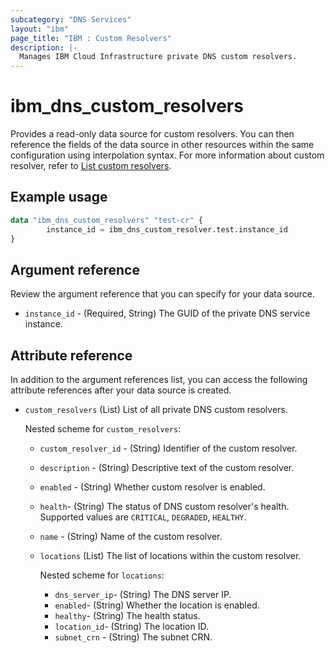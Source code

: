 ```yaml
---
subcategory: "DNS Services"
layout: "ibm"
page_title: "IBM : Custom Resolvers"
description: |-
  Manages IBM Cloud Infrastructure private DNS custom resolvers.
---
```


# ibm_dns_custom_resolvers

Provides a read-only data source for custom resolvers. You can then reference the fields of the data source in other resources within the same configuration using interpolation syntax. For more information about custom resolver, refer to [List custom resolvers](https://cloud.ibm.com/apidocs/dns-svcs#list-custom-resolvers).


## Example usage

```terraform
data "ibm_dns_custom_resolvers" "test-cr" {
		instance_id	= ibm_dns_custom_resolver.test.instance_id
}
```

## Argument reference
Review the argument reference that you can specify for your data source. 

- `instance_id` - (Required, String) The GUID of the private DNS service instance.

## Attribute reference
In addition to the argument references list, you can access the following attribute references after your data source is created. 

- `custom_resolvers` (List) List of all private DNS custom resolvers.
 
   Nested scheme for `custom_resolvers`:
   - `custom_resolver_id` - (String) Identifier of the custom resolver.
   - `description` - (String) Descriptive text of the custom resolver.
   - `enabled` - (String) Whether custom resolver is enabled.
   - `health`- (String) The status of DNS custom resolver's health. Supported values are `CRITICAL`, `DEGRADED`, `HEALTHY`.
   - `name` - (String) Name of the custom resolver.
   - `locations` (List) The list of locations within the custom resolver. 
    
      Nested scheme for `locations`:
       - `dns_server_ip`- (String) The DNS server IP.
       - `enabled`- (String) Whether the location is enabled.
       - `healthy`- (String) The health status.
       - `location_id`- (String) The location ID.
       - `subnet_crn` - (String) The subnet CRN.
 	 
